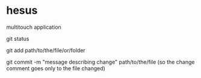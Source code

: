 hesus
=====

multitouch application

git status

git add path/to/the/file/or/folder

git commit -m "message describing change" path/to/the/file (so the change comment goes only to the file changed)

